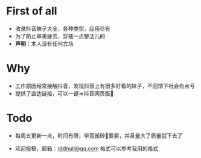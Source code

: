 # First of all

- 收录抖音妹子大全，各种类型，应用尽有
- 为了防止审美疲劳，穿插一点整活儿的
- **声明**：本人没有任何立场



# Why 



- 工作原因经常接触抖音，发现抖音上有很多好看的妹子，不回馈下社会有点亏
- 提供了直达链接，可以一键=>抖音网页版🎵

# Todo



- 每周五更新一点，时间有限，毕竟搬砖🧱要紧，并且量大了质量就下去了

- 欢迎投稿，邮箱：rddnull@qq.com 格式可以参考我用的格式









